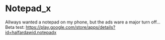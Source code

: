 # Notepad_x
Allways wanted a notepad on my phone, but the ads ware a major turn off...
Beta test:
https://play.google.com/store/apps/details?id=halfardawid.notepadx
